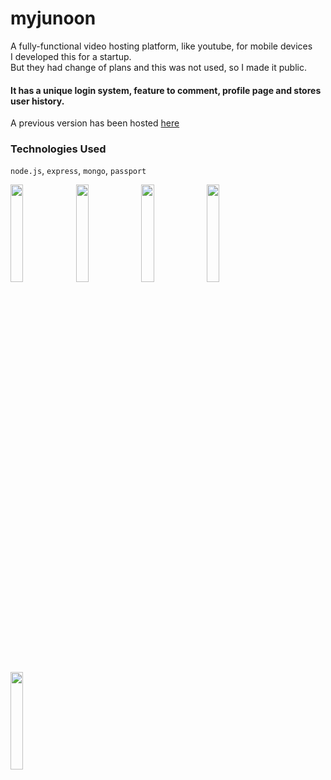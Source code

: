 # myjunoon
A fully-functional video hosting platform, like youtube, for mobile devices<br>
I developed this for a startup.<br>
But they had change of plans and this was not used, so I made it public.<br>

#### It has a unique login system, feature to comment, profile page and stores user history.

A previous version has been hosted [here](http://myjunoon.herokuapp.com)

### Technologies Used
`node.js`, `express`, `mongo`, `passport`

<img width='20%' src='http://darkstars.coffeecup.com/react/myju4.jpg'></img>
<img width='20%' src='http://darkstars.coffeecup.com/react/myju1.jpg'></img>
<img width='20%' src='http://darkstars.coffeecup.com/react/myju2.jpg'></img>
<img width='20%' src='http://darkstars.coffeecup.com/react/myju3.jpg'></img>
<img width='20%' src='http://darkstars.coffeecup.com/react/myju5.jpg'></img>

